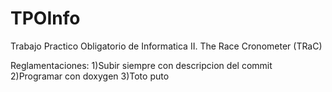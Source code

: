 # TPOInfo
Trabajo Practico Obligatorio de Informatica II. The Race Cronometer (TRaC)

Reglamentaciones:
    1)Subir siempre con descripcion del commit
    2)Programar con doxygen
    3)Toto puto
